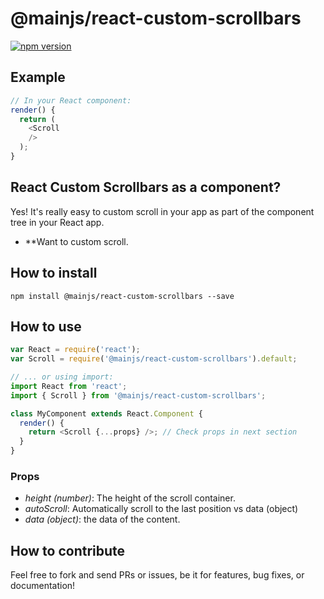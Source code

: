 # @mainjs/react-custom-scrollbars

[![npm version](https://img.shields.io/npm/v/@mainjs/react-custom-scrollbars.svg?style=flat-square)](https://www.npmjs.com/package/@mainjs/react-custom-scrollbars)

## Example

```js
// In your React component:
render() {
  return (
    <Scroll
    />
  );
}
```

## React Custom Scrollbars as a component?

Yes! It's really easy to custom scroll in your app as part of the component tree in your React app.

* **Want to custom scroll.

## How to install

`npm install @mainjs/react-custom-scrollbars --save`

## How to use

```js
var React = require('react');
var Scroll = require('@mainjs/react-custom-scrollbars').default;

// ... or using import:
import React from 'react';
import { Scroll } from '@mainjs/react-custom-scrollbars';

class MyComponent extends React.Component {
  render() {
    return <Scroll {...props} />; // Check props in next section
  }
}
```

### Props

* *height (number)*: The height of the scroll container.
* *autoScroll*: Automatically scroll to the last position vs data (object)
* *data (object)*: the data of the content.

## How to contribute

Feel free to fork and send PRs or issues, be it for features, bug fixes, or documentation!
